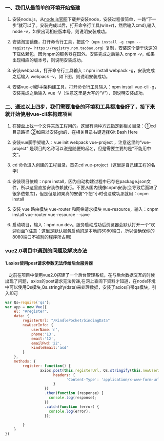 ### 一、我们从最简单的环境开始搭建
1. 安装node.js，从[node.js官网](https://nodejs.org)下载并安装node，安装过程很简单，一路“下一步”就可以了。安装完成以后，打开命令行工具(win+r)，然后输入cmd),输入node -v，如果出现相应版本号，则说明安装成功。

2. 安装淘宝镜像，打开命令行工具，把这个```（npm install -g cnpm --registry= https://registry.npm.taobao.org）```复制，安装这个便于快速的下载依赖包，因为npm的服务器在国外。安装完成之后输入 cnpm -v，如果出现相应的版本号，则说明安装成功。

3. 安装webpack，打开命令行工具输入：npm install webpack -g，安装完成之后输入 webpack -v，如下图，则说明安装成功。

4. 安装vue-cli脚手架构建工具，打开命令行工具输入：npm install vue-cli -g，安装完成之后输入 vue -V（注意这里是大写的“V”），则说明安装成功。  

### 二、通过以上四步，我们需要准备的环境和工具都准备好了，接下来就开始使用vue-cli来构建项目
1. 在硬盘上找一个文件夹放工程用的。这里有两种方式指定到相关目录：①cd 目录路径 ②如果以安装git的，在相关目录右键选择Git Bash Here

2. 安装vue脚手架输入：vue init webpack vue-project ，注意这里的“vue-project” 是项目的名称可以说是随便的起名，但是需要主要的是“不能用中文”。

3. cd 命令进入创建的工程目录，首先cd vue-project（这里是自己建工程的名字）

4. 安装项目依赖：npm install，因为自动构建过程中已存在package.json文件，所以这里直接安装依赖就行。不要从国内镜像cnpm安装(会导致后面缺了很多依赖库)，但是但是如果真的安装“个把”小时也没成功那就用：cnpm install 

5. 安装 vue 路由模块 vue-router 和网络请求模块 vue-resource，输入：cnpm install vue-router vue-resource --save

6. 启动项目，输入：npm run dev。服务启动成功后浏览器会默认打开一个“欢迎页面”(注意：这里是默认服务启动的是本地的8080端口，所以请确保你的8080端口不被别的程序所占用)
### vue2.0项目中遇到的问题及解决办法
#### 1.axios使用post请求参数无法传给后台服务器
    之前在项目中使用vue2.0搭建了一个后台管理系统，在与后台数据交互的时候出现了问题，axios的post请求无法传递,在网上查阅下资料才知道，在node环境中可以使用Qs模块,Qs.stringify(data)来处理数据，安装了axios自带qs模块，引入即可
```javascript
var Qs=require('qs');
var app = new Vue({
    el: "#register",
    data: {
        registerUrl: "/KindlePocket/bindingData"
        newUserInfo: {
            userName:'n',
            phone:'13',
            email:'12',
            emailPwd:'22',
            kindleEmail:'asd'
        }
    },
    methods: {
        register: function() {
                axios.post(this.registerUrl, Qs.stringify(this.newUserInfo), {
                      headers: {
                            'Content-Type': 'application/x-www-form-urlencoded'
                      }
                  })
                  .then(function (response) {
                    console.log(response);
                  })
                  .catch(function (error) {
                    console.log(error);
                  });
            
        }
    }
})
```
